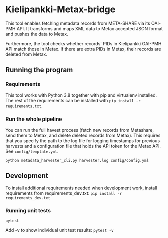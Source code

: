 # Kielipankki-Metax-bridge

This tool enables fetching metadata records from META-SHARE via its OAI-PMH API. It transforms and maps XML data to Metax accepted JSON format and pushes the data to Metax.

Furthermore, the tool checks whether records' PIDs in Kielipankki OAI-PMH API match those in Metax. If there are extra PIDs in Metax, their records are deleted from Metax.

## Running the program


### Requirements
This tool works with Python 3.8 together with pip and virtualenv installed. The rest of the requirements can be installed with ```pip install -r requirements.txt```.


### Run the whole pipeline

You can run the full havest process (fetch new records from Metashare, send them to Metax, and delete deleted records from Metax). This requires that you specify the path to the log file for logging timestamps for previous harvests and a configuration file that holds the API token for the Metax API. See `config/template.yml`.

```
python metadata_harvester_cli.py harvester.log config/config.yml
```


## Development
To install additional requirements needed when development work, install requirements from requirements_dev.txt:
```pip install -r requirements_dev.txt```

### Running unit tests
```pytest```

Add -v to show individual unit test results:
```pytest -v```
